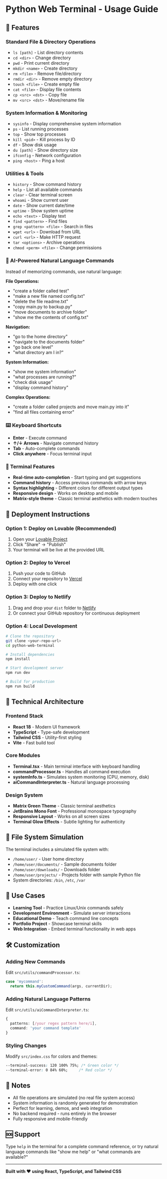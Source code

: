 # Python Web Terminal - Usage Guide

## 🚀 Features

### Standard File & Directory Operations
- `ls [path]` - List directory contents
- `cd <dir>` - Change directory
- `pwd` - Print current directory  
- `mkdir <name>` - Create directory
- `rm <file>` - Remove file/directory
- `rmdir <dir>` - Remove empty directory
- `touch <file>` - Create empty file
- `cat <file>` - Display file contents
- `cp <src> <dst>` - Copy file
- `mv <src> <dst>` - Move/rename file

### System Information & Monitoring
- `sysinfo` - Display comprehensive system information
- `ps` - List running processes
- `top` - Show top processes
- `kill <pid>` - Kill process by ID
- `df` - Show disk usage
- `du [path]` - Show directory size
- `ifconfig` - Network configuration
- `ping <host>` - Ping a host

### Utilities & Tools
- `history` - Show command history
- `help` - List all available commands
- `clear` - Clear terminal screen
- `whoami` - Show current user
- `date` - Show current date/time
- `uptime` - Show system uptime
- `echo <text>` - Display text
- `find <pattern>` - Find files
- `grep <pattern> <file>` - Search in files
- `wget <url>` - Download from URL
- `curl <url>` - Make HTTP request
- `tar <options>` - Archive operations
- `chmod <perm> <file>` - Change permissions

### 🤖 AI-Powered Natural Language Commands

Instead of memorizing commands, use natural language:

**File Operations:**
- "create a folder called test"
- "make a new file named config.txt"
- "delete the file readme.txt"
- "copy main.py to backup.py"
- "move documents to archive folder"
- "show me the contents of config.txt"

**Navigation:**
- "go to the home directory"
- "navigate to the documents folder"
- "go back one level"
- "what directory am I in?"

**System Information:**
- "show me system information"
- "what processes are running?"
- "check disk usage"
- "display command history"

**Complex Operations:**
- "create a folder called projects and move main.py into it"
- "find all files containing error"

### ⌨️ Keyboard Shortcuts

- **Enter** - Execute command
- **↑/↓ Arrows** - Navigate command history
- **Tab** - Auto-complete commands
- **Click anywhere** - Focus terminal input

### 🎨 Terminal Features

- **Real-time auto-completion** - Start typing and get suggestions
- **Command history** - Access previous commands with arrow keys
- **Syntax highlighting** - Different colors for different output types
- **Responsive design** - Works on desktop and mobile
- **Matrix-style theme** - Classic terminal aesthetics with modern touches

## 🚀 Deployment Instructions

### Option 1: Deploy on Lovable (Recommended)
1. Open your [Lovable Project](https://lovable.dev/projects/43b6455b-cfaf-4844-ac3b-ba68d3b522b9)
2. Click "Share" → "Publish"
3. Your terminal will be live at the provided URL

### Option 2: Deploy to Vercel
1. Push your code to GitHub
2. Connect your repository to [Vercel](https://vercel.com)
3. Deploy with one click

### Option 3: Deploy to Netlify
1. Drag and drop your `dist` folder to [Netlify](https://netlify.com)
2. Or connect your GitHub repository for continuous deployment

### Option 4: Local Development
```bash
# Clone the repository
git clone <your-repo-url>
cd python-web-terminal

# Install dependencies
npm install

# Start development server
npm run dev

# Build for production
npm run build
```

## 🔧 Technical Architecture

### Frontend Stack
- **React 18** - Modern UI framework
- **TypeScript** - Type-safe development
- **Tailwind CSS** - Utility-first styling
- **Vite** - Fast build tool

### Core Modules
- **Terminal.tsx** - Main terminal interface with keyboard handling
- **commandProcessor.ts** - Handles all command execution
- **systemInfo.ts** - Simulates system monitoring (CPU, memory, disk)
- **aiCommandInterpreter.ts** - Natural language processing

### Design System
- **Matrix Green Theme** - Classic terminal aesthetics
- **JetBrains Mono Font** - Professional monospace typography
- **Responsive Layout** - Works on all screen sizes
- **Terminal Glow Effects** - Subtle lighting for authenticity

## 📁 File System Simulation

The terminal includes a simulated file system with:
- `/home/user/` - User home directory
- `/home/user/documents/` - Sample documents folder
- `/home/user/downloads/` - Downloads folder  
- `/home/user/projects/` - Projects folder with sample Python file
- System directories: `/bin`, `/etc`, `/var`

## 🎯 Use Cases

- **Learning Tool** - Practice Linux/Unix commands safely
- **Development Environment** - Simulate server interactions
- **Educational Demo** - Teach command line concepts
- **Portfolio Project** - Showcase terminal skills
- **Web Integration** - Embed terminal functionality in web apps

## 🛠️ Customization

### Adding New Commands
Edit `src/utils/commandProcessor.ts`:
```typescript
case 'mycommand':
  return this.myCustomCommand(args, currentDir);
```

### Adding Natural Language Patterns
Edit `src/utils/aiCommandInterpreter.ts`:
```typescript
{
  patterns: [/your regex pattern here/i],
  command: 'your command template'
}
```

### Styling Changes
Modify `src/index.css` for colors and themes:
```css
--terminal-success: 120 100% 75%; /* Green color */
--terminal-error: 0 84% 60%;     /* Red color */
```

## 📝 Notes

- All file operations are simulated (no real file system access)
- System information is randomly generated for demonstration
- Perfect for learning, demos, and web integration
- No backend required - runs entirely in the browser
- Fully responsive and mobile-friendly

## 🆘 Support

Type `help` in the terminal for a complete command reference, or try natural language commands like "show me help" or "what commands are available?"

---

**Built with ❤️ using React, TypeScript, and Tailwind CSS**